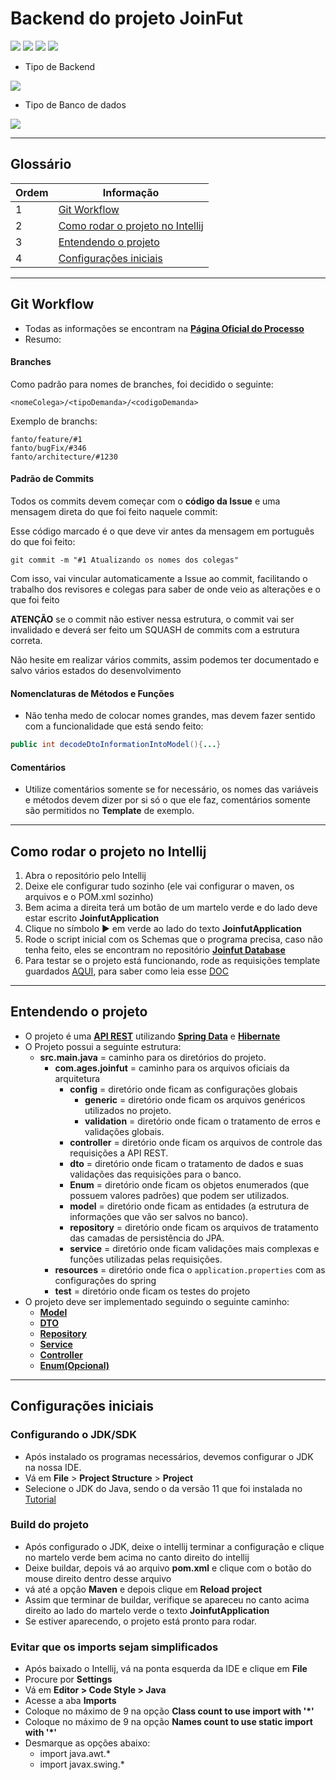 # Backend do projeto JoinFut

![](https://badgen.net/badge/Java/11/orange) 
![](https://badgen.net/badge/maven/3.6.3/green) 
![](https://badgen.net/badge/spring/2.7.3/black)
![](https://badgen.net/badge/portgresql/12/blue)


* Tipo de Backend

![](https://img.shields.io/badge/api%20rest-6DB33F?style=for-the-badge&logo=spring&logoColor=white)

* Tipo de Banco de dados

![](https://img.shields.io/badge/SQL%20relacional-316192?style=for-the-badge&logo=postgresql&logoColor=white)


---

## Glossário

| Ordem | Informação                               |
|-------|------------------------------------------|
| 1     | [Git Workflow](#workflow)                |
| 2     | [Como rodar o projeto no Intellij](#run) |
| 3     | [Entendendo o projeto](#projeto)         |
| 4     | [Configurações iniciais](#inicial)       |

---

<a name="workflow"></a>
## Git Workflow

* Todas as informações se encontram na [**Página Oficial do Processo**](https://tools.ages.pucrs.br/Joinfut/joinfut-wiki/-/wikis/processo#git-workflow)
* Resumo:

#### Branches

Como padrão para nomes de branches, foi decidido o seguinte:

```
<nomeColega>/<tipoDemanda>/<codigoDemanda>
```

Exemplo de branchs:

```
fanto/feature/#1
fanto/bugFix/#346
fanto/architecture/#1230
```

#### Padrão de Commits

Todos os commits devem começar com o **código da Issue** e uma mensagem direta do que foi feito naquele commit:

Esse código marcado é o que deve vir antes da mensagem em português do que foi feito:

```
git commit -m "#1 Atualizando os nomes dos colegas"
```

Com isso, vai vincular automaticamente a Issue ao commit, facilitando o trabalho dos revisores e colegas para saber de onde veio as alterações e o que foi feito

**ATENÇÃO** se o commit não estiver nessa estrutura, o commit vai ser invalidado e deverá ser feito um SQUASH de commits com a estrutura correta.

Não hesite em realizar vários commits, assim podemos ter documentado e salvo vários estados do desenvolvimento

#### Nomenclaturas de Métodos e Funções

* Não tenha medo de colocar nomes grandes, mas devem fazer sentido com a funcionalidade que está sendo feito:

```java
public int decodeDtoInformationIntoModel(){...}
```

#### Comentários

* Utilize comentários somente se for necessário, os nomes das variáveis e métodos devem dizer por si só o que ele faz, comentários somente são permitidos no **Template** de exemplo.

---

<a name="run"></a>
## Como rodar o projeto no Intellij

1. Abra o repositório pelo Intellij
2. Deixe ele configurar tudo sozinho (ele vai configurar o maven, os arquivos e o POM.xml sozinho)
3. Bem acima a direita terá um botão de um martelo verde e do lado deve estar escrito **JoinfutApplication**
4. Clique no símbolo ▶ em verde ao lado do texto **JoinfutApplication**
5. Rode o script inicial com os Schemas que o programa precisa, caso não tenha feito, eles se encontram no repositório [**Joinfut Database**](https://tools.ages.pucrs.br/Joinfut/joinfut-database)
6. Para testar se o projeto está funcionando, rode as requisições template guardados [AQUI](https://tools.ages.pucrs.br/Joinfut/joinfut-database/-/tree/main/Requisições/Template), para saber como leia esse [DOC](https://tools.ages.pucrs.br/Joinfut/joinfut-database/-/blob/main/README.md)

---

<a name="projeto"></a>
## Entendendo o projeto

* O projeto é uma [**API REST**](https://rockcontent.com/br/blog/rest-api/) utilizando [**Spring Data**](https://spring.io/projects/spring-data) e [**Hibernate**](https://hibernate.org)
* O Projeto possui a seguinte estrutura:
  * **src.main.java** = caminho para os diretórios do projeto.
      * **com.ages.joinfut** = caminho para os arquivos oficiais da arquitetura
          * **config** = diretório onde ficam as configurações globais
              * **generic** = diretório onde ficam os arquivos genéricos utilizados no projeto.
              * **validation** = diretório onde ficam o tratamento de erros e validações globais.
          * **controller** = diretório onde ficam os arquivos de controle das requisições a API REST.
          * **dto** = diretório onde ficam o tratamento de dados e suas validações das requisições para o banco.
          * **Enum** = diretório onde ficam os objetos enumerados (que possuem valores padrões) que podem ser utilizados.
          * **model** = diretório onde ficam as entidades (a estrutura de informações que vão ser salvos no banco).
          * **repository** = diretório onde ficam os arquivos de tratamento das camadas de persistência do JPA.
          * **service** = diretório onde ficam validações mais complexas e funções utilizadas pelas requisições.
      * **resources** = diretório onde fica o `application.properties` com as configurações do spring
      * **test** = diretório onde ficam os testes do projeto
* O projeto deve ser implementado seguindo o seguinte caminho:
  * [**Model**](https://tools.ages.pucrs.br/Joinfut/joinfut-backend/-/blob/main/src/main/java/com/ages/joinfut/model/Template.java)
  * [**DTO**](https://tools.ages.pucrs.br/Joinfut/joinfut-backend/-/blob/main/src/main/java/com/ages/joinfut/dto/TemplateDTO.java)
  * [**Repository**](https://tools.ages.pucrs.br/Joinfut/joinfut-backend/-/blob/main/src/main/java/com/ages/joinfut/repository/TemplateRepository.java)
  * [**Service**](https://tools.ages.pucrs.br/Joinfut/joinfut-backend/-/blob/main/src/main/java/com/ages/joinfut/service/TemplateService.java)
  * [**Controller**](https://tools.ages.pucrs.br/Joinfut/joinfut-backend/-/blob/main/src/main/java/com/ages/joinfut/controller/TemplateController.java)
  * [**Enum(Opcional)**](https://tools.ages.pucrs.br/Joinfut/joinfut-backend/-/blob/main/src/main/java/com/ages/joinfut/Enum/TemplateEnum.java)

---

<a name="inicial"></a>
## Configurações iniciais

### Configurando o JDK/SDK

* Após instalado os programas necessários, devemos configurar o JDK na nossa IDE.
* Vá em **File** > **Project Structure** > **Project**
* Selecione o JDK do Java, sendo o da versão 11 que foi instalada no [Tutorial](https://tools.ages.pucrs.br/Joinfut/joinfut-wiki/-/wikis/backend/java_instalacao)

### Build do projeto

* Após configurado o JDK, deixe o intellij terminar a configuração e clique no martelo verde bem acima no canto direito do intellij
* Deixe buildar, depois vá ao arquivo **pom.xml** e clique com o botão do mouse direito dentro desse arquivo
* vá até a opção **Maven** e depois clique em **Reload project**
* Assim que terminar de buildar, verifique se apareceu no canto acima direito ao lado do martelo verde o texto **JoinfutApplication**
* Se estiver aparecendo, o projeto está pronto para rodar.

### Evitar que os imports sejam simplificados
* Após baixado o Intellij, vá na ponta esquerda da IDE e clique em **File**
* Procure por **Settings**
* Vá em **Editor > Code Style > Java**
* Acesse a aba **Imports**
* Coloque no máximo de 9 na opção **Class count to use import with '*'**
* Coloque no máximo de 9 na opção **Names count to use static import with '*'**
* Desmarque as opções abaixo:
  * import java.awt.*
  * import javax.swing.*

